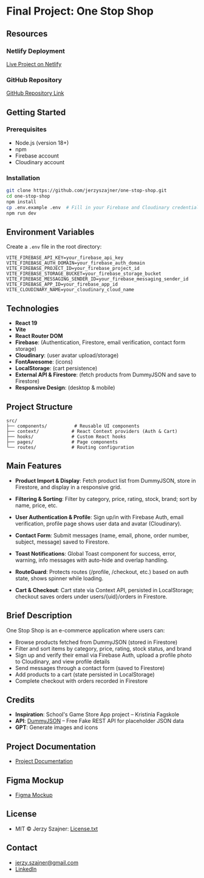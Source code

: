 # Final Project: One Stop Shop

## Resources

### Netlify Deployment

[Live Project on Netlify](https://one-stop-shop-react.netlify.app/)

### GitHub Repository

[GitHub Repository Link](https://github.com/jerzyszajner/one-stop-shop.git)

## Getting Started

### Prerequisites

- Node.js (version 18+)
- npm
- Firebase account
- Cloudinary account

### Installation

```bash
git clone https://github.com/jerzyszajner/one-stop-shop.git
cd one-stop-shop
npm install
cp .env.example .env  # Fill in your Firebase and Cloudinary credentials
npm run dev
```

## Environment Variables

Create a `.env` file in the root directory:

```env
VITE_FIREBASE_API_KEY=your_firebase_api_key
VITE_FIREBASE_AUTH_DOMAIN=your_firebase_auth_domain
VITE_FIREBASE_PROJECT_ID=your_firebase_project_id
VITE_FIREBASE_STORAGE_BUCKET=your_firebase_storage_bucket
VITE_FIREBASE_MESSAGING_SENDER_ID=your_firebase_messaging_sender_id
VITE_FIREBASE_APP_ID=your_firebase_app_id
VITE_CLOUDINARY_NAME=your_cloudinary_cloud_name
```

## Technologies

- **React 19**
- **Vite**
- **React Router DOM**
- **Firebase**: (Authentication, Firestore, email verification, contact form storage)
- **Cloudinary**: (user avatar upload/storage)
- **FontAwesome**: (icons)
- **LocalStorage**: (cart persistence)
- **External API & Firestore**: (fetch products from DummyJSON and save to Firestore)
- **Responsive Design**: (desktop & mobile)

## Project Structure

```
src/
├── components/          # Reusable UI components
├── context/            # React Context providers (Auth & Cart)
├── hooks/              # Custom React hooks
├── pages/              # Page components
└── routes/             # Routing configuration
```

## Main Features

- **Product Import & Display**: Fetch product list from DummyJSON, store in Firestore, and display in a responsive grid.

- **Filtering & Sorting**: Filter by category, price, rating, stock, brand; sort by name, price, etc.

- **User Authentication & Profile**: Sign up/in with Firebase Auth, email verification, profile page shows user data and avatar (Cloudinary).

- **Contact Form**: Submit messages (name, email, phone, order number, subject, message) saved to Firestore.

- **Toast Notifications**: Global Toast component for success, error, warning, info messages with auto-hide and overlap handling.

- **RouteGuard**: Protects routes (/profile, /checkout, etc.) based on auth state, shows spinner while loading.

- **Cart & Checkout**: Cart state via Context API, persisted in LocalStorage; checkout saves orders under users/{uid}/orders in Firestore.

## Brief Description

One Stop Shop is an e-commerce application where users can:

- Browse products fetched from DummyJSON (stored in Firestore)
- Filter and sort items by category, price, rating, stock status, and brand
- Sign up and verify their email via Firebase Auth, upload a profile photo to Cloudinary, and view profile details
- Send messages through a contact form (saved to Firestore)
- Add products to a cart (state persisted in LocalStorage)
- Complete checkout with orders recorded in Firestore

## Credits

- **Inspiration**: School's Game Store App project – Kristinia Fagskole
- **API**: [DummyJSON](https://dummyjson.com/) – Free Fake REST API for placeholder JSON data
- **GPT**: Generate images and icons

## Project Documentation

- [Project Documentation](project-documentation.pdf)

## Figma Mockup

- [Figma Mockup](one-stop-shop.fig)

## License

- MIT © Jerzy Szajner: [License.txt](License.txt)

## Contact

- [jerzy.szajner@gmail.com](mailto:jerzy.szajner@gmail.com)
- [LinkedIn](https://www.linkedin.com/in/jerzyszajner/)
